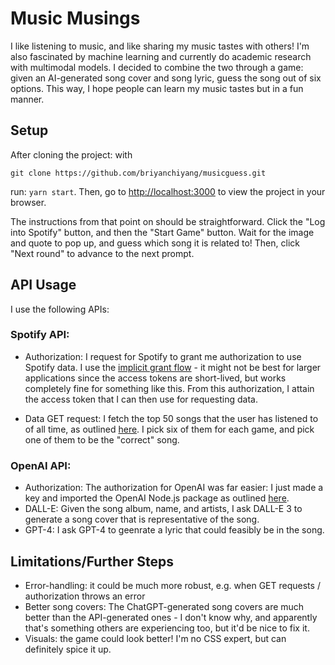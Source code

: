 # Music Musings

I like listening to music, and like sharing my music tastes with others! I'm also fascinated by machine learning and currently do academic research with multimodal models. I decided to combine the two through a game: given an AI-generated song cover and song lyric, guess the song out of six options. This way, I hope people can learn my music tastes but in a fun manner.

## Setup

After cloning the project: with

```git clone https://github.com/briyanchiyang/musicguess.git```

run: `yarn start`. Then, go to [http://localhost:3000](http://localhost:3000) to view the project in your browser.

The instructions from that point on should be straightforward. Click the "Log into Spotify" button, and then the "Start Game" button. Wait for the image and quote to pop up, and guess which song it is related to! Then, click "Next round" to advance to the next prompt.


## API Usage

I use the following APIs:

### Spotify API:
- Authorization: I request for Spotify to grant me authorization to use Spotify data. I use the [implicit grant flow](https://developer.spotify.com/documentation/web-api/tutorials/implicit-flow) - it might not be best for larger applications since the access tokens are short-lived, but works completely fine for something like this. From this authorization, I attain the access token that I can then use for requesting data.

- Data GET request: I fetch the top 50 songs that the user has listened to of all time, as outlined [here](https://developer.spotify.com/documentation/web-api/reference/get-a-list-of-current-users-playlists). I pick six of them for each game, and pick one of them to be the "correct" song.


### OpenAI API:
- Authorization: The authorization for OpenAI was far easier: I just made a key and imported the OpenAI Node.js package as outlined [here](https://platform.openai.com/docs/api-reference/authentication).
- DALL-E: Given the song album, name, and artists, I ask DALL-E 3 to generate a song cover that is representative of the song.
- GPT-4: I ask GPT-4 to geenrate a lyric that could feasibly be in the song.

## Limitations/Further Steps
- Error-handling: it could be much more robust, e.g. when GET requests / authorization throws an error
- Better song covers: The ChatGPT-generated song covers are much better than the API-generated ones - I don't know why, and apparently that's something others are experiencing too, but it'd be nice to fix it.
- Visuals: the game could look better! I'm no CSS expert, but can definitely spice it up.   